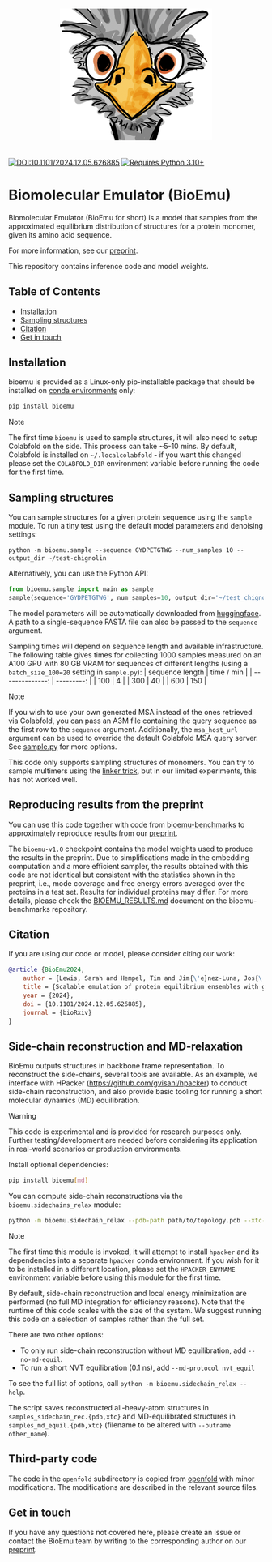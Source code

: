 
<h1>
<p align="center">
    <img src="assets/emu.png" alt="BioEmu logo" width="300"/>
</p>
</h1>

[![DOI:10.1101/2024.12.05.626885](https://zenodo.org/badge/DOI/10.1101/2024.12.05.626885.svg)](https://doi.org/10.1101/2024.12.05.626885)
[![Requires Python 3.10+](https://img.shields.io/badge/Python-3.10+-blue.svg?logo=python&logoColor=white)](https://python.org/downloads)


# Biomolecular Emulator (BioEmu)

Biomolecular Emulator (BioEmu for short) is a model that samples from the approximated equilibrium distribution of structures for a protein monomer, given its amino acid sequence.

For more information, see our [preprint](https://www.biorxiv.org/content/10.1101/2024.12.05.626885v1.abstract).

This repository contains inference code and model weights.

## Table of Contents
- [Installation](#installation)
- [Sampling structures](#sampling-structures)
- [Citation](#citation)
- [Get in touch](#get-in-touch)

## Installation
bioemu is provided as a Linux-only pip-installable package that should be installed on [conda environments](https://docs.conda.io/projects/conda/en/latest/user-guide/install/index.html) only:

```bash
pip install bioemu
```

> [!NOTE]
> The first time `bioemu` is used to sample structures, it will also need to setup Colabfold on the side. This process can take ~5-10 mins. By default, Colabfold is installed on `~/.localcolabfold` - if you want this changed please set the `COLABFOLD_DIR` environment variable before running the code for the first time.


## Sampling structures
You can sample structures for a given protein sequence using the `sample` module. To run a tiny test using the default model parameters and denoising settings:
```
python -m bioemu.sample --sequence GYDPETGTWG --num_samples 10 --output_dir ~/test-chignolin
```

Alternatively, you can use the Python API:

```python
from bioemu.sample import main as sample
sample(sequence='GYDPETGTWG', num_samples=10, output_dir='~/test_chignolin')
```

The model parameters will be automatically downloaded from [huggingface](https://huggingface.co/microsoft/bioemu). A path to a single-sequence FASTA file can also be passed to the `sequence` argument.

Sampling times will depend on sequence length and available infrastructure. The following table gives times for collecting 1000 samples measured on an A100 GPU with 80 GB VRAM for sequences of different lengths (using a `batch_size_100=20` setting in `sample.py`):
 | sequence length | time / min |
 | --------------: | ---------: |
 |             100 |          4 |
 |             300 |         40 |
 |             600 |        150 |


> [!NOTE]
> If you wish to use your own generated MSA instead of the ones retrieved via Colabfold, you can pass an A3M file containing the query sequence as the first row to the `sequence` argument. Additionally, the `msa_host_url` argument can be used to override the default Colabfold MSA query server. See [sample.py](./src/bioemu/sample.py) for more options.

This code only supports sampling structures of monomers. You can try to sample multimers using the [linker trick](https://x.com/ag_smith/status/1417063635000598528), but in our limited experiments, this has not worked well.
## Reproducing results from the preprint
You can use this code together with code from [bioemu-benchmarks](https://github.com/microsoft/bioemu-benchmarks) to approximately reproduce results from our [preprint](https://www.biorxiv.org/content/10.1101/2024.12.05.626885v1).

The `bioemu-v1.0` checkpoint contains the model weights used to produce the results in the preprint. Due to simplifications made in the embedding computation and a more efficient sampler, the results obtained with this code are not identical but consistent with the statistics shown in the preprint, i.e., mode coverage and free energy errors averaged over the proteins in a test set. Results for individual proteins may differ. For more details, please check the [BIOEMU_RESULTS.md](https://github.com/microsoft/bioemu-benchmarks/blob/main/bioemu_benchmarks/BIOEMU_RESULTS.md) document on the bioemu-benchmarks repository.


## Citation
If you are using our code or model, please consider citing our work:
```bibtex
@article {BioEmu2024,
    author = {Lewis, Sarah and Hempel, Tim and Jim{\'e}nez-Luna, Jos{\'e} and Gastegger, Michael and Xie, Yu and Foong, Andrew Y. K. and Satorras, Victor Garc{\'\i}a and Abdin, Osama and Veeling, Bastiaan S. and Zaporozhets, Iryna and Chen, Yaoyi and Yang, Soojung and Schneuing, Arne and Nigam, Jigyasa and Barbero, Federico and Stimper, Vincent and Campbell, Andrew and Yim, Jason and Lienen, Marten and Shi, Yu and Zheng, Shuxin and Schulz, Hannes and Munir, Usman and Clementi, Cecilia and No{\'e}, Frank},
    title = {Scalable emulation of protein equilibrium ensembles with generative deep learning},
    year = {2024},
    doi = {10.1101/2024.12.05.626885},
    journal = {bioRxiv}
}
```

## Side-chain reconstruction and MD-relaxation
BioEmu outputs structures in backbone frame representation. To reconstruct the side-chains, several tools are available. As an example, we interface with HPacker (https://github.com/gvisani/hpacker) to conduct side-chain reconstruction, and also provide basic tooling for running a short molecular dynamics (MD) equilibration.

> [!WARNING]
> This code is experimental and is provided for research purposes only. Further testing/development are needed before considering its application in real-world scenarios or production environments.

Install optional dependencies:

```bash
pip install bioemu[md]
```

You can compute side-chain reconstructions via the `bioemu.sidechains_relax` module:
```bash
python -m bioemu.sidechain_relax --pdb-path path/to/topology.pdb --xtc-path path/to/samples.xtc
```

> [!NOTE]
> The first time this module is invoked, it will attempt to install `hpacker` and its dependencies into a separate `hpacker` conda environment. If you wish for it to be installed in a different location, please set the `HPACKER_ENVNAME` environment variable before using this module for the first time.

By default, side-chain reconstruction and local energy minimization are performed (no full MD integration for efficiency reasons).
Note that the runtime of this code scales with the size of the system.
We suggest running this code on a selection of samples rather than the full set.

There are two other options:
- To only run side-chain reconstruction without MD equilibration, add `--no-md-equil`.
- To run a short NVT equilibration (0.1 ns), add `--md-protocol nvt_equil`

To see the full list of options, call `python -m bioemu.sidechain_relax --help`.

The script saves reconstructed all-heavy-atom structures in `samples_sidechain_rec.{pdb,xtc}` and MD-equilibrated structures in `samples_md_equil.{pdb,xtc}` (filename to be altered with `--outname other_name`).

## Third-party code
The code in the `openfold` subdirectory is copied from [openfold](https://github.com/aqlaboratory/openfold) with minor modifications. The modifications are described in the relevant source files.
## Get in touch
If you have any questions not covered here, please create an issue or contact the BioEmu team by writing to the corresponding author on our [preprint](https://doi.org/10.1101/2024.12.05.626885).
